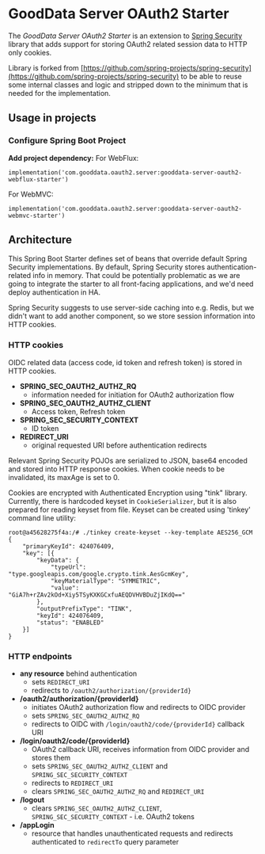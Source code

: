 # GoodData Server OAuth2 Starter

The _GoodData Server OAuth2 Starter_ is an extension to [Spring Security](https://github.com/spring-projects/spring-security)
library that adds support for storing OAuth2 related session data to HTTP only cookies.

Library is forked from [https://github.com/spring-projects/spring-security](https://github.com/spring-projects/spring-security)
to be able to reuse some internal classes and logic and stripped down to the minimum that is needed for the implementation.

## Usage in projects

### Configure Spring Boot Project

**Add project dependency:**
For WebFlux:
```
implementation('com.gooddata.oauth2.server:gooddata-server-oauth2-webflux-starter')
```

For WebMVC:
```
implementation('com.gooddata.oauth2.server:gooddata-server-oauth2-webmvc-starter')
```

## Architecture

This Spring Boot Starter defines set of beans that override default Spring Security implementations. By default,
Spring Security stores authentication-related info in memory. That could be potentially problematic as we are going to
integrate the starter to all front-facing applications, and we'd need deploy authentication in HA.

Spring Security suggests to use server-side caching into e.g. Redis, but we didn't want to add another component,
so we store session information into HTTP cookies.

### HTTP cookies

OIDC related data (access code, id token and refresh token) is stored in HTTP cookies.

* **SPRING_SEC_OAUTH2_AUTHZ_RQ**
    * information needed for initiation for OAuth2 authorization flow
* **SPRING_SEC_OAUTH2_AUTHZ_CLIENT**
    * Access token, Refresh token
* **SPRING_SEC_SECURITY_CONTEXT**
    * ID token
* **REDIRECT_URI**
    * original requested URI before authentication redirects

Relevant Spring Security POJOs are serialized to JSON, base64 encoded and stored into HTTP response cookies.
When cookie needs to be invalidated, its maxAge is set to 0.

Cookies are encrypted with Authenticated Encryption using "tink" library.
Currently, there is hardcoded keyset in `CookieSerializer`, but it is also prepared for reading keyset
from file.
Keyset can be created using 'tinkey' command line utility:
```
root@a45628275f4a:/# ./tinkey create-keyset --key-template AES256_GCM
{
    "primaryKeyId": 424076409,
    "key": [{
        "keyData": {
            "typeUrl": "type.googleapis.com/google.crypto.tink.AesGcmKey",
            "keyMaterialType": "SYMMETRIC",
            "value": "GiA7h+rZAv2kOd+Xiy5TSyKXKGCxfuAEQDVHVBDuZjIKdQ=="
        },
        "outputPrefixType": "TINK",
        "keyId": 424076409,
        "status": "ENABLED"
    }]
}
```

### HTTP endpoints

* **any resource** behind authentication
    * sets `REDIRECT_URI`
    * redirects to `/oauth2/authorization/{providerId}`
* **/oauth2/authorization/{providerId}**
    * initiates OAuth2 authorization flow and redirects to OIDC provider
    * sets `SPRING_SEC_OAUTH2_AUTHZ_RQ`
    * redirects to OIDC with `/login/oauth2/code/{providerId}` callback URI
* **/login/oauth2/code/{providerId}**
    * OAuth2 callback URI, receives information from OIDC provider and stores them
    * sets `SPRING_SEC_OAUTH2_AUTHZ_CLIENT` and `SPRING_SEC_SECURITY_CONTEXT`
    * redirects to `REDIRECT_URI`
    * clears `SPRING_SEC_OAUTH2_AUTHZ_RQ` and `REDIRECT_URI`
* **/logout**
    * clears `SPRING_SEC_OAUTH2_AUTHZ_CLIENT`, `SPRING_SEC_SECURITY_CONTEXT` - i.e. OAuth2 tokens
* **/appLogin**
    * resource that handles unauthenticated requests and redirects authenticated to `redirectTo` query parameter
